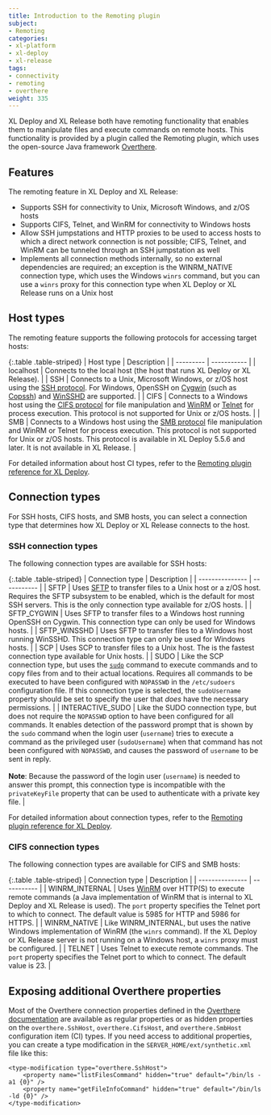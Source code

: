```yaml
---
title: Introduction to the Remoting plugin
subject:
- Remoting
categories:
- xl-platform
- xl-deploy
- xl-release
tags:
- connectivity
- remoting
- overthere
weight: 335
---
```


XL Deploy and XL Release both have remoting functionality that enables them to manipulate files and execute commands on remote hosts. This functionality is provided by a plugin called the Remoting plugin, which uses the open-source Java framework [Overthere](https://github.com/xebialabs/overthere).

## Features

The remoting feature in XL Deploy and XL Release:

* Supports SSH for connectivity to Unix, Microsoft Windows, and z/OS hosts
* Supports CIFS, Telnet, and WinRM for connectivity to Windows hosts
* Allow SSH jumpstations and HTTP proxies to be used to access hosts to which a direct network connection is not possible; CIFS, Telnet, and WinRM can be tunneled through an SSH jumpstation as well
* Implements all connection methods internally, so no external dependencies are required; an exception is the WINRM_NATIVE connection type, which uses the Windows `winrs` command, but you can use a `winrs` proxy for this connection type when XL Deploy or XL Release runs on a Unix host

## Host types

The remoting feature supports the following protocols for accessing target hosts:

{:.table .table-striped}
| Host type | Description |
| --------- | ----------- |
| localhost | Connects to the local host (the host that runs XL Deploy or XL Release). |
| SSH | Connects to a Unix, Microsoft Windows, or z/OS host using the [SSH protocol](http://en.wikipedia.org/wiki/Secure_Shell). For Windows, OpenSSH on [Cygwin](http://www.cygwin.com) (such as [Copssh](https://www.itefix.no/i2/copssh)) and [WinSSHD](http://www.bitvise.com/winsshd) are supported. |
| CIFS | Connects to a Windows host using the [CIFS protocol](http://en.wikipedia.org/wiki/Server_Message_Block) for file manipulation and [WinRM](http://en.wikipedia.org/wiki/WS-Management) or [Telnet](http://en.wikipedia.org/wiki/Telnet) for process execution. This protocol is not supported for Unix or z/OS hosts. |
| SMB | Connects to a Windows host using the [SMB protocol](http://en.wikipedia.org/wiki/Server_Message_Block) file manipulation and WinRM or Telnet for process execution. This protocol is not supported for Unix or z/OS hosts. This protocol is available in XL Deploy 5.5.6 and later. It is not available in XL Release. |

For detailed information about host CI types, refer to the [Remoting plugin reference for XL Deploy](/xl-deploy/latest/remotingPluginManual.html).

## Connection types

For SSH hosts, CIFS hosts, and SMB hosts, you can select a connection type that determines how XL Deploy or XL Release connects to the host.

### SSH connection types

The following connection types are available for SSH hosts:

{:.table .table-striped}
| Connection type | Description |
| --------------- | ----------- |
| SFTP | Uses [SFTP](http://en.wikipedia.org/wiki/SSH_File_Transfer_Protocol) to transfer files to a Unix host or a z/OS host. Requires the SFTP subsystem to be enabled, which is the default for most SSH servers. This is the only connection type available for z/OS hosts. |
| SFTP_CYGWIN | Uses SFTP to transfer files to a Windows host running OpenSSH on Cygwin. This connection type can only be used for Windows hosts. |
| SFTP_WINSSHD | Uses SFTP to transfer files to a Windows host running WinSSHD. This connection type can only be used for Windows hosts. |
| SCP | Uses SCP to transfer files to a Unix host. The is the fastest connection type available for Unix hosts. |
| SUDO | Like the SCP connection type, but uses the [`sudo`](http://en.wikipedia.org/wiki/Sudo) command to execute commands and to copy files from and to their actual locations. Requires all commands to be executed to have been configured with `NOPASSWD` in the `/etc/sudoers` configuration file. If this connection type is selected, the `sudoUsername` property should be set to specify the user that _does_ have the necessary permissions. |
| INTERACTIVE_SUDO | Like the SUDO connection type, but does not require the `NOPASSWD` option to have been configured for all commands. It enables detection of the password prompt that is shown by the `sudo` command when the login user (`username`) tries to execute a command as the privileged user (`sudoUsername`) when that command has not been configured with `NOPASSWD`, and causes the password of `username` to be sent in reply.<br /><br />**Note**: Because the password of the login user (`username`) is needed to answer this prompt, this connection type is incompatible with the `privateKeyFile` property that can be used to authenticate with a private key file. |

For detailed information about connection types, refer to the [Remoting plugin reference for XL Deploy](/xl-deploy/latest/remotingPluginManual.html).

### CIFS connection types

The following connection types are available for CIFS and SMB hosts:

{:.table .table-striped}
| Connection type | Description |
| --------------- | ----------- |
| WINRM_INTERNAL | Uses <a href="http://msdn.microsoft.com/en-us/library/windows/desktop/aa384426(v=vs.85).aspx">WinRM</a> over HTTP(S) to execute remote commands (a Java implementation of WinRM that is internal to XL Deploy and XL Release is used). The `port` property specifies the Telnet port to which to connect. The default value is 5985 for HTTP and 5986 for HTTPS. |
| WINRM_NATIVE | Like WINRM_INTERNAL, but uses the native Windows implementation of WinRM (the `winrs` command). If the XL Deploy or XL Release server is not running on a Windows host, a `winrs` proxy must be configured. |
| TELNET | Uses Telnet to execute remote commands. The `port` property specifies the Telnet port to which to connect. The default value is 23. |

## Exposing additional Overthere properties

Most of the Overthere connection properties defined in the [Overthere documentation](https://github.com/xebialabs/overthere/blob/master/README.md) are available as regular properties or as hidden properties on the `overthere.SshHost`, `overthere.CifsHost`, and `overthere.SmbHost` configuration item (CI) types. If you need access to additional properties, you can create a type modification in the `SERVER_HOME/ext/synthetic.xml` file like this:

    <type-modification type="overthere.SshHost">
        <property name="listFilesCommand" hidden="true" default="/bin/ls -a1 {0}" />
        <property name="getFileInfoCommand" hidden="true" default="/bin/ls -ld {0}" />
    </type-modification>

